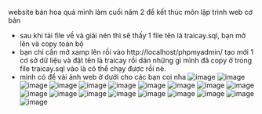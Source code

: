 
website bán hoa quả mình làm cuối năm 2 để kết thúc môn lập trình web cơ bản

- sau khi tải file về và giải nén thì sẽ thấy 1 file tên là traicay.sql, bạn mở lên và copy toàn bộ
- bạn chỉ cần mở xamp lên rồi vào http://localhost/phpmyadmin/ tạo mới 1 cơ sở dữ liệu và đặt tên là traicay rồi dán những gì mình đã copy ở trong file traicay.sql vào là có thể chạy được rồi nè.
- mình có để vài ảnh web ở dưới cho các bạn coi nha
![image](https://github.com/3thang10/Website-Ban-Hoa-Qua/assets/30361534/f6c80372-aff3-4bed-b348-389297a142df)
![image](https://github.com/3thang10/Website-Ban-Hoa-Qua/assets/30361534/fb3b0e85-1cb5-4ffc-96e2-8f89a7d36b9e)
![image](https://github.com/3thang10/Website-Ban-Hoa-Qua/assets/30361534/966ee1b6-e3ec-4d12-88f7-e3d9430a42ef)
![image](https://github.com/3thang10/Website-Ban-Hoa-Qua/assets/30361534/a81c07ce-58aa-4903-8ab3-80ec364d39eb)
![image](https://github.com/3thang10/Website-Ban-Hoa-Qua/assets/30361534/cc68baef-7075-4794-a449-b67f8585692d)
![image](https://github.com/3thang10/Website-Ban-Hoa-Qua/assets/30361534/3e99b619-7b01-45eb-a617-3f4680d75344)
![image](https://github.com/3thang10/Website-Ban-Hoa-Qua/assets/30361534/acb6a0b3-375e-4ecd-acfc-763090cf7160)
![image](https://github.com/3thang10/Website-Ban-Hoa-Qua/assets/30361534/cbe28672-c4ee-4f56-b7c5-fdcd4f0aeb9e)
![image](https://github.com/3thang10/Website-Ban-Hoa-Qua/assets/30361534/e4770a45-4b88-478a-8d81-2fcf55d9ecae)
![image](https://github.com/3thang10/Website-Ban-Hoa-Qua/assets/30361534/d827808a-0de2-405a-b1e4-9e66fdf8f47b)
![image](https://github.com/3thang10/Website-Ban-Hoa-Qua/assets/30361534/89e59693-bc17-4811-a160-576898016c31)
![image](https://github.com/3thang10/Website-Ban-Hoa-Qua/assets/30361534/6836e818-26c6-4c0c-9d87-7449ae272626)
![image](https://github.com/3thang10/Website-Ban-Hoa-Qua/assets/30361534/e74cee10-76c1-4674-9fd1-14af39d194db)
![image](https://github.com/3thang10/Website-Ban-Hoa-Qua/assets/30361534/6e869cce-f0b3-417e-b4b9-d7d335ea2b38)
![image](https://github.com/3thang10/Website-Ban-Hoa-Qua/assets/30361534/4b2f47d9-8dd3-41a6-be64-078c3e62e604)
![image](https://github.com/3thang10/Website-Ban-Hoa-Qua/assets/30361534/442ec4df-1503-4afd-8020-ce2c032536d7)
![image](https://github.com/3thang10/Website-Ban-Hoa-Qua/assets/30361534/25e2e55c-94f7-4c40-a1b8-158b5be9edb9)
![image](https://github.com/3thang10/Website-Ban-Hoa-Qua/assets/30361534/5d4dc400-0e88-4355-9f87-bd83c55b30d2)
![image](https://github.com/3thang10/Website-Ban-Hoa-Qua/assets/30361534/7f254bff-1c3a-400e-b9ff-490d04a102c3)
